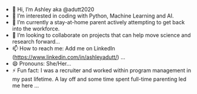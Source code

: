 - 👋 Hi, I’m Ashley aka @adutt2020
- 👀 I’m interested in coding with Python, Machine Learning and AI.
- 🌱 I’m currently a stay-at-home parent actively attempting to get back into the workforce.
- 💞️ I’m looking to collaborate on projects that can help move science and research forward...
- 📫 How to reach me: Add me on LinkedIn (https://www.linkedin.com/in/ashleyadutt/) ...
- 😄 Pronouns: She/Her...
- ⚡ Fun fact: I was a recruiter and worked within program management in my past lifetime. A lay off and some time spent full-time parenting led me here ...

<!---
adutt2020/adutt2020 is a ✨ special ✨ repository because its `README.md` (this file) appears on your GitHub profile.
You can click the Preview link to take a look at your changes.
--->
